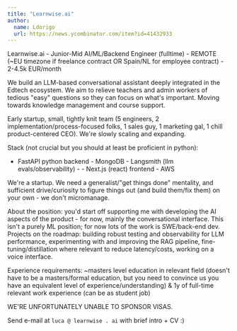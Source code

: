 ```yaml
---
title: "Learnwise.ai"
author:
  name: Ldorigo
  url: https://news.ycombinator.com/item?id=41432933
---
```

Learnwise.ai - Junior-Mid AI&#x2F;ML&#x2F;Backend Engineer (fulltime) - REMOTE (~EU timezone if freelance contract OR Spain&#x2F;NL for employee contract) - 2-4.5k EUR&#x2F;month

We build an LLM-based conversational assistant deeply integrated in the Edtech ecosystem. We aim to relieve teachers and admin workers of tedious &quot;easy&quot; questions so they can focus on what&#x27;s important. Moving towards knowledge management and course support.

Early startup, small, tightly knit team (5 engineers, 2 implementation&#x2F;process-focused folks, 1 sales guy, 1 marketing gal, 1 chill product-centered CEO). We&#x27;re slowly scaling and expanding.

Stack (not crucial but you should at least be proficient in python):

- FastAPI python backend - MongoDB - Langsmith (llm evals&#x2F;observability) -  - Next.js (react) frontend - AWS

We&#x27;re a startup. We need a generalist&#x2F;&quot;get things done&quot; mentality, and sufficient drive&#x2F;curiosity to figure things out (and build them&#x2F;fix them) on your own - we don&#x27;t micromanage.

About the position: you&#x27;d start off supporting me with developing the AI aspects of the product - for now, mainly the conversational interface. This isn&#x27;t a purely ML position; for now lots of the work is SWE&#x2F;back-end dev. Projects on the roadmap: building robust testing and observability for LLM performance, experimenting with and improving the RAG pipeline, fine-tuning&#x2F;distillation where relevant to reduce latency&#x2F;costs, working on a voice interface.

Experience requirements: ~masters level education in relevant field (doesn&#x27;t have to be a masters&#x2F;formal education, but you need to convince us you have an equivalent level of experience&#x2F;understanding) &amp; 1y of full-time relevant work experience (can be as student job)

WE&#x27;RE UNFORTUNATELY UNABLE TO SPONSOR VISAS.

Send e-mail at `luca @ learnwise . ai` with brief intro + CV :)
